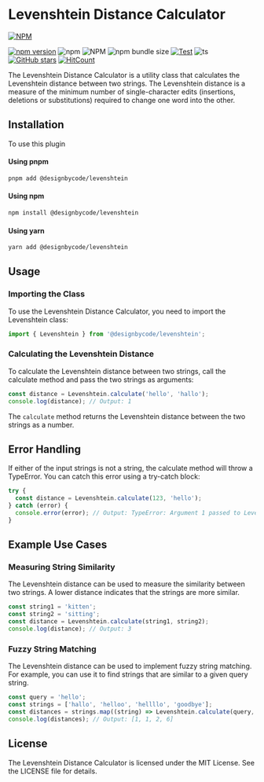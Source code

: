 # Levenshtein Distance Calculator

[![NPM](https://nodei.co/npm/@designbycode/tailwindcss-text-shadow.png?mini=true)](https://nodei.co/npm/@designbycode/levenshtein/)

[![npm version](https://badge.fury.io/js/@designbycode%2Flevenshtein.svg)](https://badge.fury.io/js/@designbycode%2Flevenshtein)
![npm](https://img.shields.io/npm/dt/%40designbycode/levenshtein)
![NPM](https://img.shields.io/npm/l/%40designbycode%2Flevenshtein)
![npm bundle size](https://img.shields.io/bundlephobia/min/%40designbycode%2Flevenshtein)
[![Test](https://github.com/DesignByCode/levenshtein/actions/workflows/test.yaml/badge.svg)](https://github.com/DesignByCode/levenshtein/actions/workflows/test.yaml)
![ts](https://badgen.net/badge/Built%20With/TypeScript/blue)
[![GitHub stars](https://img.shields.io/github/stars/DesignByCode/levenshtein?style=social)](https://github.com/DesignByCode/levenshtein/stargazers)
[![HitCount](https://hits.dwyl.com/designbycode/levenshtein.svg?style=flat)](http://hits.dwyl.com/designbycode/levenshtein)

The Levenshtein Distance Calculator is a utility class that calculates the Levenshtein distance between two strings. The Levenshtein distance is a measure of the minimum number of single-character edits (insertions, deletions or 
substitutions) required to change one word into the other.

## Installation

To use this plugin

#### Using pnpm

```bash
pnpm add @designbycode/levenshtein
```

#### Using npm

```bash
npm install @designbycode/levenshtein
```

#### Using yarn

```bash
yarn add @designbycode/levenshtein
```


## Usage
### Importing the Class
To use the Levenshtein Distance Calculator, you need to import the Levenshtein class:

```typescript
import { Levenshtein } from '@designbycode/levenshtein';
```

### Calculating the Levenshtein Distance
To calculate the Levenshtein distance between two strings, call the calculate method and pass the two strings as arguments:

```typescript
const distance = Levenshtein.calculate('hello', 'hallo');
console.log(distance); // Output: 1
```

The `calculate` method returns the Levenshtein distance between the two strings as a number.


## Error Handling
If either of the input strings is not a string, the calculate method will throw a TypeError. You can catch this error using a try-catch block:

```typescript
try {
  const distance = Levenshtein.calculate(123, 'hello');
} catch (error) {
  console.error(error); // Output: TypeError: Argument 1 passed to Levenshtein::calculate() must be of the type string
}
```

## Example Use Cases
### Measuring String Similarity
The Levenshtein distance can be used to measure the similarity between two strings. A lower distance indicates that the strings are more similar.

```typescript
const string1 = 'kitten';
const string2 = 'sitting';
const distance = Levenshtein.calculate(string1, string2);
console.log(distance); // Output: 3
```

### Fuzzy String Matching
The Levenshtein distance can be used to implement fuzzy string matching. For example, you can use it to find strings that are similar to a given query string.

```typescript
const query = 'hello';
const strings = ['hallo', 'helloo', 'hellllo', 'goodbye'];
const distances = strings.map((string) => Levenshtein.calculate(query, string));
console.log(distances); // Output: [1, 1, 2, 6]
```

## License
The Levenshtein Distance Calculator is licensed under the MIT License. See the LICENSE file for details.